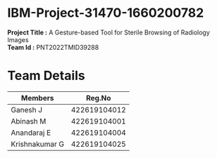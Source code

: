 # IBM-Project-31470-1660200782

**Project Title :** A Gesture-based Tool for Sterile Browsing of Radiology Images  
**Team Id :** PNT2022TMID39288

# Team Details

Members | Reg.No
---------- | ----------
Ganesh J | 422619104012
Abinash M | 422619104001
Anandaraj E | 422619104004
Krishnakumar G | 422619104025